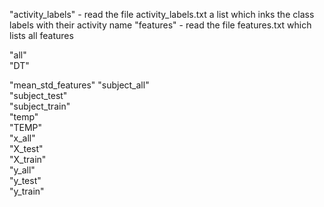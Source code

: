 
 "activity_labels"  - read the file activity_labels.txt a list which inks the class labels with their activity name
 "features"   - read the file features.txt which lists all features

 "all"              
 "DT"                
      
"mean_std_features" 
"subject_all"      
"subject_test"      
"subject_train"    
"temp"             
"TEMP"             
"x_all"            
"X_test"           
"X_train"          
"y_all"             
"y_test"            
"y_train"    
